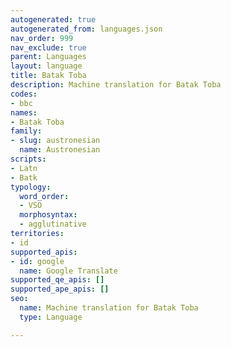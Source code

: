 ```yaml
---
autogenerated: true
autogenerated_from: languages.json
nav_order: 999
nav_exclude: true
parent: Languages
layout: language
title: Batak Toba
description: Machine translation for Batak Toba
codes:
- bbc
names:
- Batak Toba
family:
- slug: austronesian
  name: Austronesian
scripts:
- Latn
- Batk
typology:
  word_order:
  - VSO
  morphosyntax:
  - agglutinative
territories:
- id
supported_apis:
- id: google
  name: Google Translate
supported_qe_apis: []
supported_ape_apis: []
seo:
  name: Machine translation for Batak Toba
  type: Language

---
```


